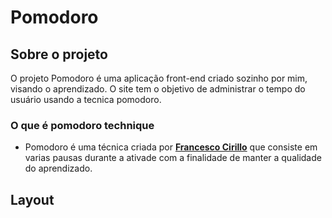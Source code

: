 # Pomodoro

## Sobre o projeto

O projeto Pomodoro é uma aplicação front-end criado sozinho por mim, visando o aprendizado. O site tem o objetivo de administrar o tempo do usuário usando a tecnica pomodoro.

### O que é pomodoro technique 

* Pomodoro é uma técnica criada por [**Francesco Cirillo**](https://en.wikipedia.org/wiki/Pomodoro_Technique) que consiste em varias pausas durante a ativade com a finalidade de manter a qualidade do aprendizado.

## Layout
